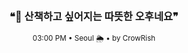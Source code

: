 <div align="center">

<br>

<h3>❝🌿 산책하고 싶어지는 따뜻한 오후네요❞</h3>

<sub>03:00 PM • Seoul 🌦️ • by CrowRish</sub>

<br>

</div>